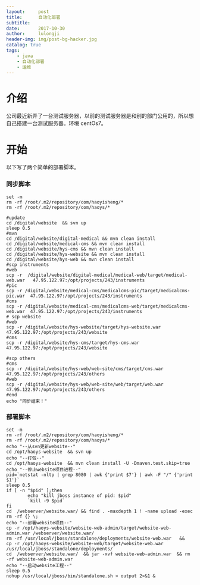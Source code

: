 ```yaml
---
layout:     post
title:      自动化部署
subtitle:  
date:       2017-10-30
author:     lulongji
header-img: img/post-bg-hacker.jpg
catalog: true
tags:
    - java
    - 自动化部署
    - 运维
---
```




# 介绍
公司最近新弄了一台测试服务器，以前的测试服务器是和别的部门公用的，所以想自己搭建一台测试服务器。环境 centOs7。

# 开始
以下写了两个简单的部署脚本。

### 同步脚本
	set -m
	rm -rf /root/.m2/repository/com/haoyisheng/*
	rm -rf /root/.m2/repository/com/haoys/*

	#update
	cd /digital/website  && svn up
	sleep 0.5
	#mvn
	cd /digital/website/digital-medical && mvn clean install
	cd /digital/website/medical-cms && mvn clean install
	cd /digital/website/hys-cms && mvn clean install
	cd /digital/website/hys-website && mvn clean install
	cd /digital/website/hys-web && mvn clean install
	#scp instruments
	#web
	scp -r  /digital/website/digital-medical/medical-web/target/medical-web.war   47.95.122.97:/opt/projects/243/instruments
	#pic
	scp -r /digital/website/medical-cms/medicalcms-pic/target/medicalcms-pic.war  47.95.122.97:/opt/projects/243/instruments
	#cms
	scp -r /digital/website/medical-cms/medicalcms-web/target/medicalcms-web.war  47.95.122.97:/opt/projects/243/instruments
	# scp website
	#web
	scp -r /digital/website/hys-website/target/hys-website.war  47.95.122.97:/opt/projects/243/website
	#cms
	scp -r /digital/website/hys-cms/target/hys-cms.war  47.95.122.97:/opt/projects/243/website

	#scp others
	#cms
	scp -r /digital/website/hys-web/web-site/cms/target/cms.war  47.95.122.97:/opt/projects/243/others
	#web
	scp -r /digital/website/hys-web/web-site/web/target/web.war  47.95.122.97:/opt/projects/243/others
	#end
	echo "同步结束！"


### 部署脚本
	set -m
	rm -rf /root/.m2/repository/com/haoyisheng/*
	rm -rf /root/.m2/repository/com/haoys/*
	echo "--从svn更新website--"
	cd /opt/haoys-website  && svn up
	echo "--打包--"
	cd /opt/haoys-website  && mvn clean install -U -Dmaven.test.skip=true
	echo "--停止website项目进程--"
	pid=`netstat -nltp | grep 8080 | awk {'print $7'} | awk -F "/" {'print $1'}`
	sleep 0.5
	if [ -n "$pid" ];then
			echo "kill jboss instance of pid: $pid"
			`kill -9 $pid`
	fi
	cd  /webserver/website.war/ && find . -maxdepth 1 ! -name upload -exec rm -rf {} \;
	echo "--部署website项目--"
	cp -r /opt/haoys-website/website-web-admin/target/website-web-admin.war /webserver/website.war/
	rm -rf /usr/local/jboss/standalone/deployments/website-web.war   &&   cp -r /opt/haoys-website/website-web/target/website-web.war /usr/local/jboss/standalone/deployments/
	cd  /webserver/website.war/  && jar -xvf website-web-admin.war  && rm -rf website-web-admin.war
	echo "--启动website工程--"
	sleep 0.5
	nohup /usr/local/jboss/bin/standalone.sh > output 2>&1 &


	